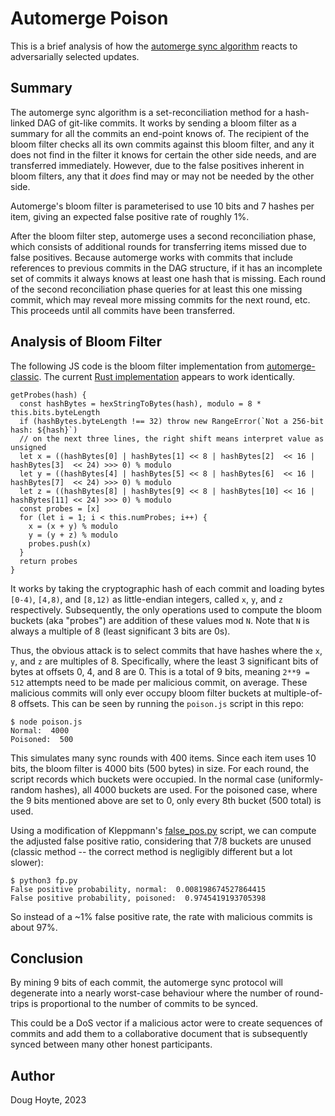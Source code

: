# Automerge Poison

This is a brief analysis of how the [automerge sync algorithm](https://martin.kleppmann.com/2020/12/02/bloom-filter-hash-graph-sync.html) reacts to adversarially selected updates.

## Summary

The automerge sync algorithm is a set-reconciliation method for a hash-linked DAG of git-like commits. It works by sending a bloom filter as a summary for all the commits an end-point knows of. The recipient of the bloom filter checks all its own commits against this bloom filter, and any it does not find in the filter it knows for certain the other side needs, and are transferred immediately. However, due to the false positives inherent in bloom filters, any that it *does* find may or may not be needed by the other side.

Automerge's bloom filter is parameterised to use 10 bits and 7 hashes per item, giving an expected false positive rate of roughly 1%.

After the bloom filter step, automerge uses a second reconciliation phase, which consists of additional rounds for transferring items missed due to false positives. Because automerge works with commits that include references to previous commits in the DAG structure, if it has an incomplete set of commits it always knows at least one hash that is missing. Each round of the second reconciliation phase queries for at least this one missing commit, which may reveal more missing commits for the next round, etc. This proceeds until all commits have been transferred.

## Analysis of Bloom Filter

The following JS code is the bloom filter implementation from [automerge-classic](https://github.com/automerge/automerge-classic/blob/0605308926a03353eb1072c3afa2a3a8580fcef9/backend/sync.js#L88-L102). The current [Rust implementation](https://github.com/automerge/automerge/blob/a1ba8f1087c99384ddd9fa6c1b8356fc9aed15f9/rust/automerge/src/sync/bloom.rs#L69-L90) appears to work identically.

    getProbes(hash) {
      const hashBytes = hexStringToBytes(hash), modulo = 8 * this.bits.byteLength
      if (hashBytes.byteLength !== 32) throw new RangeError(`Not a 256-bit hash: ${hash}`)
      // on the next three lines, the right shift means interpret value as unsigned
      let x = ((hashBytes[0] | hashBytes[1] << 8 | hashBytes[2]  << 16 | hashBytes[3]  << 24) >>> 0) % modulo
      let y = ((hashBytes[4] | hashBytes[5] << 8 | hashBytes[6]  << 16 | hashBytes[7]  << 24) >>> 0) % modulo
      let z = ((hashBytes[8] | hashBytes[9] << 8 | hashBytes[10] << 16 | hashBytes[11] << 24) >>> 0) % modulo
      const probes = [x]
      for (let i = 1; i < this.numProbes; i++) {
        x = (x + y) % modulo
        y = (y + z) % modulo
        probes.push(x)
      }
      return probes
    }

It works by taking the cryptographic hash of each commit and loading bytes `[0-4)`, `[4,8)`, and `[8,12)` as little-endian integers, called `x`, `y`, and `z` respectively. Subsequently, the only operations used to compute the bloom buckets (aka "probes") are addition of these values mod `N`. Note that `N` is always a multiple of 8 (least significant 3 bits are 0s).

Thus, the obvious attack is to select commits that have hashes where the `x`, `y`, and `z` are multiples of 8. Specifically, where the least 3 significant bits of bytes at offsets 0, 4, and 8 are 0. This is a total of 9 bits, meaning `2**9 = 512` attempts need to be made per malicious commit, on average. These malicious commits will only ever occupy bloom filter buckets at multiple-of-8 offsets. This can be seen by running the `poison.js` script in this repo:

    $ node poison.js
    Normal:  4000
    Poisoned:  500

This simulates many sync rounds with 400 items. Since each item uses 10 bits, the bloom filter is 4000 bits (500 bytes) in size. For each round, the script records which buckets were occupied. In the normal case (uniformly-random hashes), all 4000 buckets are used. For the poisoned case, where the 9 bits mentioned above are set to 0, only every 8th bucket (500 total) is used.

Using a modification of Kleppmann's [false_pos.py](https://github.com/ept/byzantine-eventual/blob/master/evaluation/false_pos.py) script, we can compute the adjusted false positive ratio, considering that 7/8 buckets are unused (classic method -- the correct method is negligibly different but a lot slower): 

    $ python3 fp.py 
    False positive probability, normal:  0.008198674527864415
    False positive probability, poisoned:  0.9745419193705398

So instead of a ~1% false positive rate, the rate with malicious commits is about 97%.

## Conclusion

By mining 9 bits of each commit, the automerge sync protocol will degenerate into a nearly worst-case behaviour where the number of round-trips is proportional to the number of commits to be synced.

This could be a DoS vector if a malicious actor were to create sequences of commits and add them to a collaborative document that is subsequently synced between many other honest participants.


## Author

Doug Hoyte, 2023
